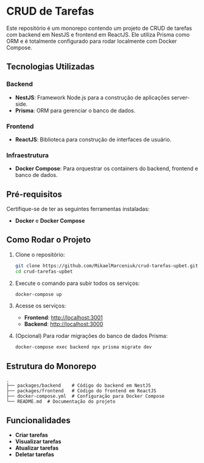 # CRUD de Tarefas

Este repositório é um monorepo contendo um projeto de CRUD de tarefas com backend em NestJS e frontend em ReactJS. Ele utiliza Prisma como ORM e é totalmente configurado para rodar localmente com Docker Compose.

## Tecnologias Utilizadas

### Backend

- **NestJS**: Framework Node.js para a construção de aplicações server-side.
- **Prisma**: ORM para gerenciar o banco de dados.

### Frontend

- **ReactJS**: Biblioteca para construção de interfaces de usuário.

### Infraestrutura

- **Docker Compose**: Para orquestrar os containers do backend, frontend e banco de dados.

## Pré-requisitos

Certifique-se de ter as seguintes ferramentas instaladas:

- **Docker** e **Docker Compose**

## Como Rodar o Projeto

1. Clone o repositório:

   ```bash
   git clone https://github.com/MikaelMarceniuk/crud-tarefas-upbet.git
   cd crud-tarefas-upbet
   ```

2. Execute o comando para subir todos os serviços:

   ```bash
   docker-compose up
   ```

3. Acesse os serviços:

   - **Frontend**: [http://localhost:3001](http://localhost:3000)
   - **Backend**: [http://localhost:3000](http://localhost:3001)

4. (Opcional) Para rodar migrações do banco de dados Prisma:

   ```bash
   docker-compose exec backend npx prisma migrate dev
   ```

## Estrutura do Monorepo

```
.
├── packages/backend    # Código do backend em NestJS
├── packages/frontend   # Código do frontend em ReactJS
├── docker-compose.yml  # Configuração para Docker Compose
└── README.md  # Documentação do projeto
```

## Funcionalidades

- **Criar tarefas**
- **Visualizar tarefas**
- **Atualizar tarefas**
- **Deletar tarefas**
